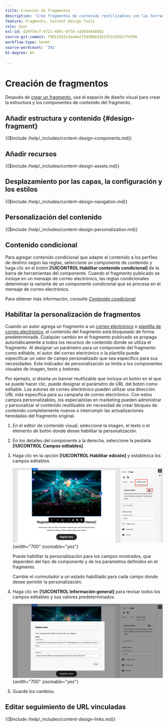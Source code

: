 ```yaml
---
title: Creación de fragmentos
description: 'Cree fragmentos de contenido reutilizables con las herramientas de diseño visual: añada componentes, personalización, contenido condicional y campos personalizables para correos electrónicos y plantillas en Journey Optimizer B2B edition.'
feature: Fragments, Content Design Tools
role: User
exl-id: d29754cf-6721-489c-bff8-cde034456db2
source-git-commit: 79012352c3ae4e2f3d38b632b1f523d262f74f96
workflow-type: tm+mt
source-wordcount: '391'
ht-degree: 6%

---
```


# Creación de fragmentos

Después de [crear un fragmento](./fragments.md#create-fragments), use el espacio de diseño visual para crear la estructura y los componentes de contenido del fragmento.

## Añadir estructura y contenido {#design-fragment}

{{$include /help/_includes/content-design-components.md}}

## Añadir recursos

{{$include /help/_includes/content-design-assets.md}}

## Desplazamiento por las capas, la configuración y los estilos

{{$include /help/_includes/content-design-navigation.md}}

## Personalización del contenido

{{$include /help/_includes/content-design-personalization.md}}

## Contenido condicional

Para agregar contenido condicional que adapte el contenido a los perfiles de destino según las reglas, seleccione un componente de contenido y haga clic en el botón **[!UICONTROL Habilitar contenido condicional]** de la barra de herramientas del componente. Cuando el fragmento publicado se incluye en un mensaje de correo electrónico, las reglas condicionales determinan la variante de un componente condicional que se procesa en el mensaje de correo electrónico.

Para obtener más información, consulte [_Contenido condicional_](./conditional-content.md).

## Habilitar la personalización de fragmentos

Cuando un autor agrega un fragmento a un [correo electrónico](./email-authoring.md#content-authoring---use-visual-fragments) o [plantilla de correo electrónico](./email-template-authoring.md#content-authoring---use-visual-fragments), el contenido del fragmento está bloqueado de forma predeterminada. Cualquier cambio en el fragmento publicado se propaga automáticamente a todos los recursos de contenido donde se utiliza el fragmento. Al designar un parámetro para un componente del fragmento como editable, el autor del correo electrónico o la plantilla puede especificar un valor de campo personalizado que sea específico para sus necesidades. Este indicador de personalización se limita a los componentes visuales de imagen, texto y botones.

Por ejemplo, si diseña un banner reutilizable que incluya un botón en el que se puede hacer clic, puede designar el parámetro de URL del botón como editable. Los autores de correo electrónico pueden utilizar una dirección URL más específica para su campaña de correo electrónico. Con estos campos personalizables, los especialistas en marketing pueden administrar y personalizar el contenido reutilizable sin necesidad de crear bloques de contenido completamente nuevos o interrumpir las actualizaciones heredadas del fragmento original.

1. En el editor de contenido visual, seleccione la imagen, el texto o el elemento de botón donde desee habilitar la personalización.

1. En los detalles del componente a la derecha, seleccione la pestaña **[!UICONTROL Campos editables]**.

1. Haga clic en la opción **[!UICONTROL Habilitar edición]** y establezca los campos editables.

   ![Habilitar campos editables para un componente de imagen de fragmento](./assets/fragment-editable-fields-image.png){width="700" zoomable="yes"}

   Puede habilitar la personalización para los campos mostrados, que dependen del tipo de componente y de los parámetros definidos en el fragmento.

   Cambie el conmutador a un estado habilitado para cada campo donde desee permitir la personalización.

1. Haga clic en **[!UICONTROL Información general]** para revisar todos los campos editables y sus valores predeterminados.

   ![Revise los campos editables y sus valores predeterminados](./assets/fragment-editable-fields-image-overview.png){width="700" zoomable="yes"}

1. Guarde los cambios.

## Editar seguimiento de URL vinculadas

{{$include /help/_includes/content-design-links.md}}
